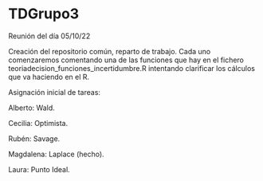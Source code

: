 # TDGrupo3

Reunión del día 05/10/22

Creación del repositorio común, reparto de trabajo. Cada uno comenzaremos comentando una de las funciones que hay en el fichero teoriadecision_funciones_incertidumbre.R intentando clarificar los cálculos que va haciendo en el R.

Asignación inicial de tareas:

Alberto: Wald. 

Cecilia: Optimista. 

Rubén: Savage. 

Magdalena: Laplace (hecho). 

Laura: Punto Ideal. 
